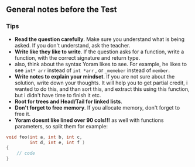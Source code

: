 ## General notes before the Test


### Tips

- **Read the question carefully**. Make sure you understand what is being asked. If you don't understand, ask the teacher.
- **Write like they like to write**. If the question asks for a function, write a function, with the correct signature and return type.
- also, think about the syntax Yoram likes to see. For example, he likes to see `int* arr` instead of `int *arr` , or `_memeber` instead of `member`.
- **Write notes to explain your mindset**. If you are not sure about the solution, write down your thoughts. It will help you to get partial credit, i wanted to do this, and than sort this, and extract this using this function, but i didn't have time to finish it etc.
- **Root for trees and Head/Tail for linked lists**. 
- **Don't forget to free memory**. If you allocate memory, don't forget to free it.
- **Yoram doesnt like lined over 90 cols!!!** as well with functions parameters, so split them for example:
```c
void foo(int a, int b, int c,
         int d, int e, int f )
{
    // code
}
```